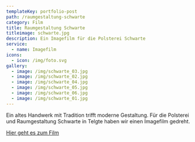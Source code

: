 ```yaml
---
templateKey: portfolio-post
path: /raumgestaltung-schwarte
category: Film
title: Raumgestaltung Schwarte
titleimage: schwarte.jpg
description: Ein Imagefilm für die Polsterei Schwarte
service:
  - name: Imagefilm
icons:
  - icon: /img/foto.svg
gallery:
  - image: /img/schwarte_03.jpg
  - image: /img/schwarte_02.jpg
  - image: /img/schwarte_04.jpg
  - image: /img/schwarte_05.jpg
  - image: /img/schwarte_06.jpg
  - image: /img/schwarte_01.jpg
---
```

Ein altes Handwerk mit Tradition trifft moderne Gestaltung. Für die Polsterei und Raumgestaltung Schwarte in Telgte haben wir einen Imagefilm gedreht.

[Hier geht es zum Film](https://vimeo.com/292301905)
